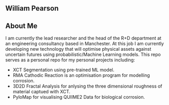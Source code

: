 ## William Pearson

## About Me
I am currently the lead researcher and the head of the R+D department at an engineering consultancy based in Manchester. At this job I am currently developing new technology that will optimise physical assets against uncertain futures using probabilistic/Machine Learning models. This repo serves as a personal repo for my personal projects including:

* XCT Segmentation using pre-trained ML model.
* RMA Cathodic Reaction is an optimisation program for modelling corrosion.
* 3D2D Fractal Analysis for anlysing the three dimensional roughness of material captued with XCT.
* PyloMap for visualising QUIIME2 Data for biological corrosion.
